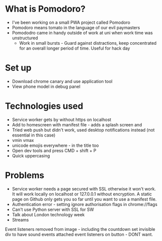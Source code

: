 
# What is Pomodoro?
- I've been working on a small PWA project called Pomodoro
- Pomodoro means tomato in the language of our evil paymasters
- Pomododro came in handy outside of work at uni when work time was unstructured
  - Work in small bursts - Guard against distractions, keep concentrated for an overall longer period of time. Useful for hack day

# Set up
- Download chrome canary and use application tool
- View phone model in debug panel


# Technologies used
- Service worker gets by without https on localhost
- Add to homescreen with manifest file - adds a splash screen and
- Tried web push but didn't work, used desktop notifications instead (not essential in this case)
- vmin vmax
- unicode emojis everywhere - in the title too
- Open dev tools and press CMD + shift + P
- Quick uppercasing

# Problems
- Service worker needs a page secured with SSL otherwise it won't work. It will work locally on localhost or 127.0.0.1 without encryption. A static page on Github only gets you so far until you want to use a manifest file.
- Authentication error - setting ignore authorisation flags in chrome://flags
- Can't use Python server with SSL for SW
- Talk about London technology week
- Streams



Event listeners removed from image - including the countdown
set invisible div to have sound events attached
event listeners on button - DONT want.
